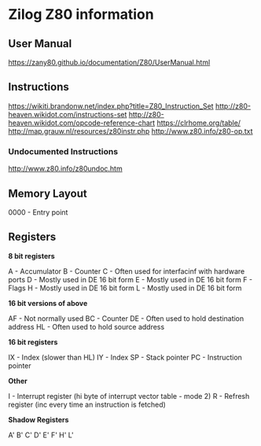 # Zilog Z80 information

## User Manual

https://zany80.github.io/documentation/Z80/UserManual.html

## Instructions

https://wikiti.brandonw.net/index.php?title=Z80_Instruction_Set
http://z80-heaven.wikidot.com/instructions-set
http://z80-heaven.wikidot.com/opcode-reference-chart
https://clrhome.org/table/
http://map.grauw.nl/resources/z80instr.php
http://www.z80.info/z80-op.txt

### Undocumented Instructions

http://www.z80.info/z80undoc.htm

## Memory Layout

0000 - Entry point

## Registers

**8 bit registers**

A   - Accumulator
B   - Counter
C   - Often used for interfacinf with hardware ports
D   - Mostly used in DE 16 bit form
E   - Mostly used in DE 16 bit form
F   - Flags
H   - Mostly used in DE 16 bit form
L   - Mostly used in DE 16 bit form

**16 bit versions of above**

AF  - Not normally used
BC  - Counter
DE  - Often used to hold destination address
HL  - Often used to hold source address

**16 bit registers**

IX  - Index (slower than HL)
IY  - Index
SP  - Stack pointer
PC  - Instruction pointer

**Other**

I - Interrupt register (hi byte of interrupt vector table - mode 2)
R - Refresh register (inc every time an instruction is fetched)

**Shadow Registers**

A'
B'
C'
D'
E'
F'
H'
L'